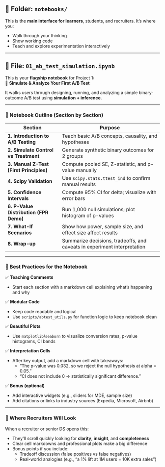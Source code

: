 ## 📁 Folder: `notebooks/`

This is the **main interface for learners**, students, and recruiters. It’s where you:
- Walk through your thinking
- Show working code
- Teach and explore experimentation interactively

---

## 📄 File: `01_ab_test_simulation.ipynb`

This is your **flagship notebook** for Project 1:  
📘 **Simulate & Analyze Your First A/B Test**

It walks users through designing, running, and analyzing a simple binary-outcome A/B test using **simulation + inference**.

---

### 🧠 Notebook Outline (Section by Section)

| Section | Purpose |
|--------|---------|
| **1. Introduction to A/B Testing** | Teach basic A/B concepts, causality, and hypotheses |
| **2. Simulate Control vs Treatment** | Generate synthetic binary outcomes for 2 groups |
| **3. Manual Z-Test (First Principles)** | Compute pooled SE, Z-statistic, and p-value manually |
| **4. Scipy Validation** | Use `scipy.stats.ttest_ind` to confirm manual results |
| **5. Confidence Intervals** | Compute 95% CI for delta; visualize with error bars |
| **6. P-Value Distribution (FPR Demo)** | Run 1,000 null simulations; plot histogram of p-values |
| **7. What-If Scenarios** | Show how power, sample size, and effect size affect results |
| **8. Wrap-up** | Summarize decisions, tradeoffs, and caveats in experiment interpretation |

---

### 📌 Best Practices for the Notebook

✅ **Teaching Comments**
- Start each section with a markdown cell explaining what’s happening and why

✅ **Modular Code**
- Keep code readable and logical
- Use `scripts/abtest_utils.py` for function logic to keep notebook clean

✅ **Beautiful Plots**
- Use `matplotlib`/`seaborn` to visualize conversion rates, p-value histograms, CI bands

✅ **Interpretation Cells**
- After key output, add a markdown cell with takeaways:
  - “The p-value was 0.032, so we reject the null hypothesis at alpha = 0.05.”
  - “CI does not include 0 → statistically significant difference.”

✅ **Bonus (optional)**
- Add interactive widgets (e.g., sliders for MDE, sample size)
- Add citations or links to industry sources (Expedia, Microsoft, Airbnb)

---

### 👀 Where Recruiters Will Look

When a recruiter or senior DS opens this:
- They'll scroll quickly looking for **clarity**, **insight**, and **completeness**
- Clear cell markdowns and professional plots make a big difference
- Bonus points if you include:
  - Tradeoff discussion (false positives vs false negatives)
  - Real-world analogies (e.g., “a 1% lift at 1M users = 10K extra sales”)
